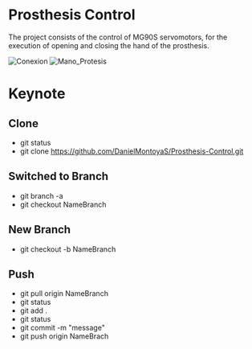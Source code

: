 # Prosthesis Control
The project consists of the control of MG90S servomotors, for the execution of opening and closing the hand of the prosthesis.

![Conexion](https://user-images.githubusercontent.com/78579297/195246435-648ade52-73cb-4384-bdd4-103e6259a9d1.jpg)
![Mano_Protesis](https://user-images.githubusercontent.com/78579297/195247435-69fc04bc-6ad5-4ce2-adac-e3555e7d3412.jpg)

# Keynote
## Clone
- git status
- git clone https://github.com/DanielMontoyaS/Prosthesis-Control.git

## Switched to Branch
- git branch -a
- git checkout NameBranch

## New Branch
- git checkout -b NameBranch

## Push
- git pull origin NameBranch
- git status
- git add .
- git status
- git commit -m "message"
- git push origin NameBrach
